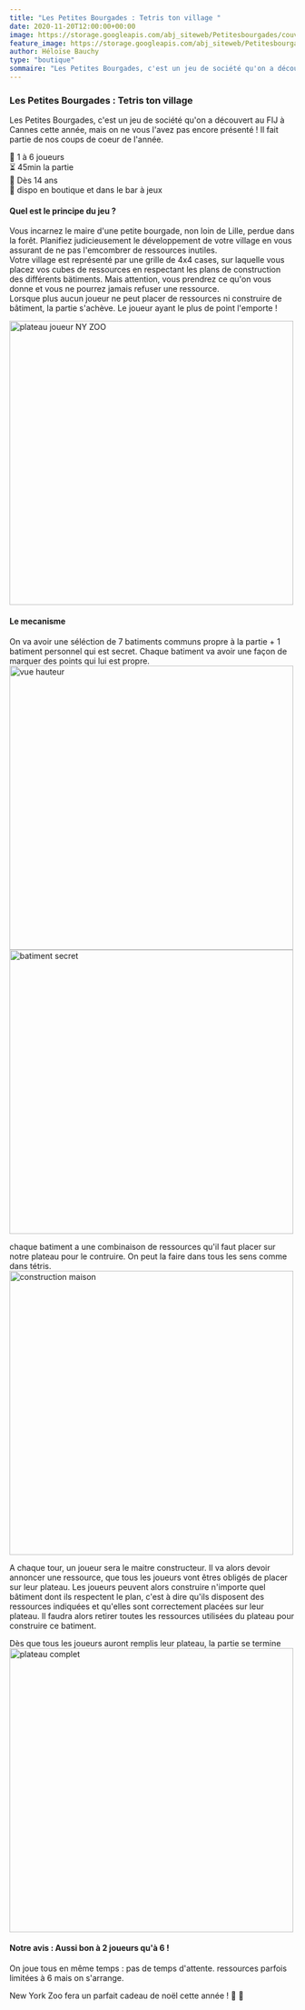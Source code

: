 ```yaml
---
title: "Les Petites Bourgades : Tetris ton village "
date: 2020-11-20T12:00:00+00:00
image: https://storage.googleapis.com/abj_siteweb/Petitesbourgades/couverture.jpg
feature_image: https://storage.googleapis.com/abj_siteweb/Petitesbourgades/couverture.jpg
author: Héloïse Bauchy
type: "boutique"
sommaire: "Les Petites Bourgades, c'est un jeu de société qu'on a découvert au FIJ à Cannes cette année, mais on ne vous l'avez pas encore présenté ! Il fait partie de nos coups de coeur de l'année."
---
```

### Les Petites Bourgades : Tetris ton village

Les Petites Bourgades, c'est un jeu de société qu'on a découvert au FIJ à Cannes cette année, mais on ne vous l'avez pas encore présenté ! Il fait partie de nos coups de coeur de l'année.

:busts_in_silhouette:  1 à 6 joueurs <br>
:hourglass_flowing_sand: 45min la partie <br>
:birthday: Dès 14 ans <br>
:game_die: dispo en boutique et dans le bar à jeux <br>


#### Quel est le principe du jeu ?

Vous incarnez le maire d'une petite bourgade, non loin de Lille, perdue dans la forêt. Planifiez judicieusement le développement de votre village en vous assurant de ne pas l'emcombrer de ressources inutiles. <br>
Votre village est représenté par une grille de 4x4 cases, sur laquelle vous placez vos cubes de ressources en respectant les plans de construction des différents bätiments. Mais attention, vous prendrez ce qu'on vous donne et vous ne pourrez jamais refuser une ressource. <br>
Lorsque plus aucun joueur ne peut placer de ressources ni construire de bâtiment, la partie s'achève. Le joueur ayant le plus de point l'emporte !

<img src="https://storage.googleapis.com/abj_siteweb/Petitesbourgades/zoom%20joli.jpg" alt="plateau joueur NY ZOO" width="500"/>

#### Le mecanisme

On va avoir une séléction de 7 batiments communs propre à la partie + 1 batiment personnel qui est secret. Chaque batiment va avoir une façon de marquer des points qui lui est propre.
<img src="https://storage.googleapis.com/abj_siteweb/Petitesbourgades/vue%20hauteur.jpg" alt="vue hauteur" width="500"/>
<img src="https://storage.googleapis.com/abj_siteweb/Petitesbourgades/batiment%20rose.jpg" alt="batiment secret" width="500"/>

chaque batiment a une combinaison de ressources qu'il faut placer sur notre plateau pour le contruire. On peut la faire dans tous les sens comme dans tétris.
<img src="https://storage.googleapis.com/abj_siteweb/Petitesbourgades/construction%20maison.jpg" alt="construction maison" width="500"/>

A chaque tour, un joueur sera le maitre constructeur. Il va alors devoir annoncer une ressource, que tous les joueurs vont êtres obligés de placer sur leur plateau.
Les joueurs peuvent alors construire n'importe quel bâtiment dont ils respectent le plan, c'est à dire qu'ils disposent des ressources indiquées et qu'elles sont correctement placées sur leur plateau. 
Il faudra alors retirer toutes les ressources utilisées du plateau pour construire ce batiment.

Dès que tous les joueurs auront remplis leur plateau, la partie se termine
<img src="https://storage.googleapis.com/abj_siteweb/Petitesbourgades/terrain%20complet%20vue%20diago.jpg" alt="plateau complet" width="500"/>


#### Notre avis : Aussi bon à 2 joueurs qu'à 6 !

On joue tous en même temps : pas de temps d'attente.
ressources parfois limitées à 6 mais on s'arrange.
 



New York Zoo fera un parfait cadeau de noël cette année ! :gift: :santa:

